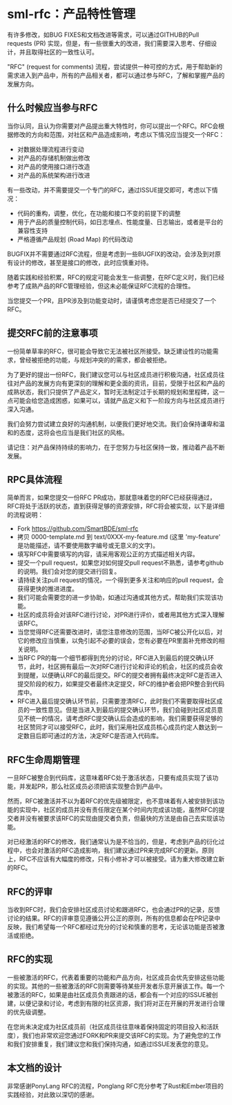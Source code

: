 # sml-rfc：产品特性管理

有许多修改，如BUG FIXES和文档改进等需求，可以通过GITHUB的Pull requests (PR) 实现，但是，有一些很重大的改进，我们需要深入思考、仔细设计，并且取得社区的一致性认可。

"RFC" (request for comments)  流程，尝试提供一种可控的方式，用于帮助新的需求进入到产品中，所有的产品相关者，都可以通过参与RFC，了解和掌握产品的发展方向。

## 什么时候应当参与RFC

当你认同，且认为你需要对产品提出重大特性时，你可以提出一个RFC。RFC会根据修改的方向和范围，对社区和产品造成影响，考虑以下情况应当提交一个RFC：

- 对数据处理流程进行变动
- 对产品的存储机制做出修改
- 对产品的使用接口进行改造
- 对产品的系统架构进行改进

有一些改动，并不需要提交一个专门的RFC，通过ISSUE提交即可，考虑以下情况：

- 代码的重构，调整，优化，在功能和接口不变的前提下的调整
- 用于产品的质量控制代码，如日志埋点、性能度量、日志输出，或者是平台的兼容性支持
- 严格遵循产品规划 (Road Map) 的代码改动

BUGFIX并不需要通过RFC流程，但是考虑到一些BUGFIX的改动，会涉及到对原有设计的修改，甚至是接口的修改，此时应慎重对待。

随着实践和经验积累，RFC的规定可能会发生一些调整，在RFC定义时，我们已经参考了成熟产品的RFC管理经验，但这未必能保证RFC流程的合理性。

当您提交一个PR，且PR涉及到功能变动时，请谨慎考虑您是否已经提交了一个RFC。

## 提交RFC前的注意事项

一份简单草率的RFC，很可能会导致它无法被社区所接受。缺乏建设性的功能需求，曾经被拒绝的功能，与规划冲突的的需求，都会被拒绝。

为了更好的提出一份RFC，我们建议您可以与社区成员进行积极沟通，社区成员往往对产品的发展方向有更深刻的理解和更全面的资讯，目前，受限于社区和产品的成熟状态，我们只提供了产品定义，暂时无法制定过于长期的规划和里程碑，这一点可能会给您造成困惑，如果可以，请就产品定义和下一阶段方向与社区成员进行深入沟通。

我们会努力尝试建立良好的沟通机制，以便我们更好地交流。我们会保持谦卑和温和的态度，这将会也应当是我们社区的风格。

请记住：对产品保持持续的影响力，在于您努力与社区保持一致，推动着产品不断发展。

## RPC具体流程

简单而言，如果您提交一份RFC PR成功，那就意味着您的RFC已经获得通过，RFC将处于活跃的状态，直到获得足够的资源安排，RFC将会被实现，以下是详细的流程说明：

- Fork https://github.com/SmartBDE/sml-rfc
- 拷贝 0000-template.md 到 text/0XXX-my-feature.md (这里 'my-feature' 是功能描述，请不要使用数字编号或无意义的文字)。
- 填写RFC中需要填写的内容，请采用客观公正的方式描述相关内容。
- 提交一个pull request，如果您对如何提交pull request不熟悉，请参考github的说明。我们会对您的提交进行回复。
- 请持续关注pull request的情况，一个得到更多关注和响应的pull request，会获得更快的推进进度。
- 我们可能会需要您的进一步协助，如通过沟通或其他方式，帮助我们实现该功能。
- 社区的成员将会对该RFC进行讨论，对PR进行评价，或者用其他方式深入理解该RFC。
- 当您觉得RFC还需要改进时，请您注意修改的范围，当RFC被公开化以后，对它的修改应当慎重，以免引起不必要的误会，您有必要在PR里面补充修改的相关说明。
- 当RFC PR的每一个细节都得到充分的讨论，RFC进入到最后的提交确认环节，此时，社区拥有最后一次对RFC进行讨论和评论的机会，社区的成员会收到提醒，以便确认RFC的最后提交。RFC的提交者拥有最终决定RFC是否进入提交阶段的权力，如果提交者最终决定提交，RFC的维护者会把PR整合到代码库中。
- RFC进入最后提交确认环节前，只需要澄清RFC，此时我们不需要取得社区成员的一致性意见。但是当进入到最后的提交确认环节，我们会碰到社区成员意见不统一的情况，请考虑RFC提交确认后会造成的影响，我们需要获得足够的社区赞同才可以接受RFC，此时，我们采用社区成员核心成员约定人数达到一定数目后即可通过的方法，决定RFC是否进入代码库。

## RFC生命周期管理

一旦RFC被整合到代码库，这意味着RFC处于激活状态，只要有成员实现了该功能，并发起PR，那么社区成员必须把该实现整合到产品中。

然而，RFC被激活并不以为着RFC的优先级被限定，也不意味着有人被安排到该功能的实现中，社区的成员并没有责任限定在某个时间内完成该功能，虽然RFC的提交者并没有被要求该RFC的实现由提交者负责，但最快的方法是由自己去实现该功能。

对已经激活的RFC的修改，我们通常认为是不恰当的，但是，考虑到产品的衍化过程中，也会对激活的RFC造成影响，我们建议通过PR来完成RFC的更新。原则上，RFC不应该有大幅度的修改，只有小修补才可以被接受。请为重大修改建立新的RFC。

## RFC的评审

当收到RFC时，我们会安排社区成员讨论和跟进RFC，也会通过PR的记录，反馈讨论的结果。RFC的评审意见遵循公开公正的原则，所有的信息都会在PR记录中反映，我们希望每一个RFC都经过充分的讨论和慎重的思考，无论该功能是否被激活或拒绝。

## RFC的实现

一些被激活的RFC，代表着重要的功能和产品方向，社区成员会优先安排这些功能的实现。其他的一些被激活的RFC则需要等待某些开发者乐意开展该工作。每一个被激活的RFC，如果是由社区成员负责跟进的话，都会有一个对应的ISSUE被创建，以便记录和讨论，考虑到有限的社区资源，我们将对正在开展的开发进行合理的优先级调整。

在您尚未决定成为社区成员前（社区成员往往意味着保持固定的项目投入和活跃度），我们也非常欢迎您通过FORK和PR来提交该RFC的实现。为了避免您的工作和我们安排重复，我们建议您和我们保持沟通，如通过ISSUE发表您的意见。

## 本文档的设计

非常感谢PonyLang RFC的流程，Ponglang RFC充分参考了Rust和Ember项目的实践经验，对此致以深切的感谢。
